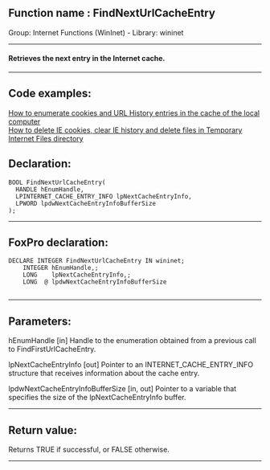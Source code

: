 
## Function name : FindNextUrlCacheEntry
Group: Internet Functions (WinInet) - Library: wininet    
***  


#### Retrieves the next entry in the Internet cache.
***  


## Code examples:
[How to enumerate cookies and URL History entries in the cache of the local computer](../../samples/sample_350.md)  
[How to delete IE cookies, clear IE history and delete files in Temporary Internet Files directory](../../samples/sample_471.md)  

## Declaration:
```foxpro  
BOOL FindNextUrlCacheEntry(
  HANDLE hEnumHandle,
  LPINTERNET_CACHE_ENTRY_INFO lpNextCacheEntryInfo,
  LPWORD lpdwNextCacheEntryInfoBufferSize
);  
```  
***  


## FoxPro declaration:
```foxpro  
DECLARE INTEGER FindNextUrlCacheEntry IN wininet;
	INTEGER hEnumHandle,;
	LONG    lpNextCacheEntryInfo,;
	LONG  @ lpdwNextCacheEntryInfoBufferSize
  
```  
***  


## Parameters:
hEnumHandle 
[in] Handle to the enumeration obtained from a previous call to FindFirstUrlCacheEntry. 

lpNextCacheEntryInfo 
[out] Pointer to an INTERNET_CACHE_ENTRY_INFO structure that receives information about the cache entry. 

lpdwNextCacheEntryInfoBufferSize 
[in, out] Pointer to a variable that specifies the size of the lpNextCacheEntryInfo buffer.  
***  


## Return value:
Returns TRUE if successful, or FALSE otherwise.   
***  

